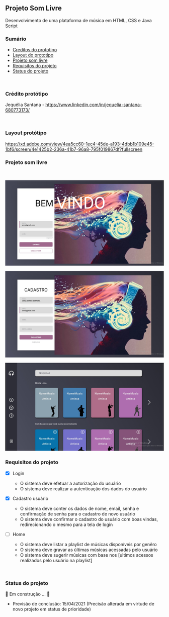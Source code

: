## Projeto Som Livre
Desenvolvimento de uma plataforma de música em HTML, CSS e Java Script

### Sumário

 - [Creditos do prototipo](#creditos-do-prototipo)
 - [Layout do prototipo](#layout-do-prototipo)
 - [Projeto som livre](#projeto-som-livre)
 - [Requisitos do projeto](#requisitos-do-projeto)
 - [Status do projeto](#status-do-projeto)


<br/>

### Crédito protótipo

Jequélia Santana - https://www.linkedin.com/in/jequelia-santana-680773173/

<br/>

### Layout protótipo

https://xd.adobe.com/view/4ea5cc60-1ec4-45de-a193-4dbb1b109e45-1bf6/screen/4e1425b2-236a-41b7-96a8-795f019867df?fullscreen


### Projeto som livre
<br/>

<p align="center">
  <img src="https://github.com/LaisMaas/som-livre-plataforma/blob/main/som-music/assets/prototipo-img1.jpeg"/>

<br/>

<p align="center">
  <img src="https://github.com/LaisMaas/som-livre-plataforma/blob/main/som-music/assets/prototipo-img2.jpeg"/>

<br/>

<p align="center">
  <img src="https://github.com/LaisMaas/som-livre-plataforma/blob/main/som-music/assets/prototipo-img4.jpeg/">

<br/>

### Requisitos do projeto

- [X] Login
    - O sistema deve efetuar a autorização do usuário
    - O sistema deve realizar a autenticação dos dados do usuário

- [X] Cadastro usuário
    - O sistema deve conter os dados de nome, email, senha e confirmação de senha para o cadastro de novo usuário
    - O sistema deve confirmar o cadastro do usuário com boas vindas, redirecionando o mesmo para a tela de login

- [ ] Home
     - O sistema deve listar a playlist de músicas disponíveis por genêro
     - O sistema deve gravar as últimas músicas acessadas pelo usuário
     - O sistema deve sugerir músicas com base nos [ultimos acessos realizados pelo usuário na playlist]
 
<br/>

### Status do projeto

 🚧 Em construção ... 🚧 
 
 - Previsão de conclusão:  15/04/2021 (Precisão alterada em virtude de novo projeto em status de prioridade)

